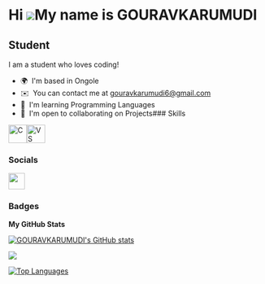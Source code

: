 Hi ![](https://user-images.githubusercontent.com/18350557/176309783-0785949b-9127-417c-8b55-ab5a4333674e.gif)My name is GOURAVKARUMUDI
======================================================================================================================================

Student
-------

I am a student who loves coding!

*   🌍  I'm based in Ongole
*   ✉️  You can contact me at [gouravkarumudi6@gmail.com](mailto:gouravkarumudi6@gmail.com)
*   🧠  I'm learning Programming Languages
*   🤝  I'm open to collaborating on Projects### Skills 
<p align="left">
<a href="https://docs.microsoft.com/en-us/cpp/?view=msvc-170" target="_blank" rel="noreferrer"><img src="https://raw.githubusercontent.com/danielcranney/readme-generator/main/public/icons/skills/c-colored.svg" width="36" height="36" alt="C" /></a><a href="https://code.visualstudio.com/" target="_blank" rel="noreferrer"><img src="https://raw.githubusercontent.com/danielcranney/readme-generator/main/public/icons/skills/visualstudiocode.svg" width="36" height="36" alt="VS Code" /></a>
                    </p>
                    
                
  ### Socials
                  
   <p align="left"> <a href="https://www.github.com/GOURAVKARUMUDI" target="_blank" rel="noreferrer">
                    <picture>
                    <source media="(prefers-color-scheme: dark)" srcset="https://raw.githubusercontent.com/danielcranney/readme-generator/main/public/icons/socials/github-dark.svg" />
                    <source media="(prefers-color-scheme: light)" srcset="https://raw.githubusercontent.com/danielcranney/readme-generator/main/public/icons/socials/github.svg" />
                    <img src="https://raw.githubusercontent.com/danielcranney/readme-generator/main/public/icons/socials/github.svg" width="32" height="32" />
                    </picture>
                    </a></p>
                  
### Badges
    
<b>My GitHub Stats</b>

  <a href="http://www.github.com/GOURAVKARUMUDI"><img src="https://github-readme-stats.vercel.app/api?username=GOURAVKARUMUDI&show_icons=true&hide=&count_private=true&title_color=0891b2&text_color=ffffff&icon_color=0891b2&bg_color=1c1917&hide_border=true&show_icons=true" alt="GOURAVKARUMUDI's GitHub stats" /></a>
 
<a href="http://www.github.com/GOURAVKARUMUDI"><img  src="https://github-readme-streak-stats.herokuapp.com/?
user=GOURAVKARUMUDI&stroke=ffffff&background=1c1917&ring=0891b2&fire=0891b2&currStreakNum=ffffff&currStreakLabel=0891b2&sideNums=ffffff&sideLabels=ffffff&dates=ffffff&hide_border=true" /></a>

<a href="https://github.com/GOURAVKARUMUDI" align="left"><img src="https://github-readme-stats.vercel.app/api/top-langs/username=GOURAVKARUMUDI&langs_count=10&title_color=0891b2&text_color=ffffff&icon_color=0891b2&bg_color=1c1917&hide_border=true&locale=en&custom_title=Top%20%Languages" alt="Top Languages" /></a>
